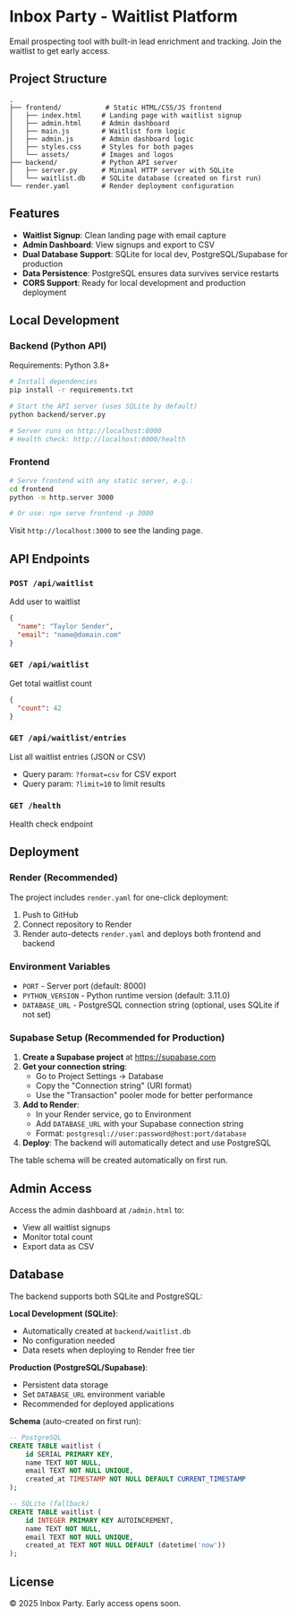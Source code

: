 # Inbox Party - Waitlist Platform

Email prospecting tool with built-in lead enrichment and tracking. Join the waitlist to get early access.

## Project Structure

```
.
├── frontend/           # Static HTML/CSS/JS frontend
│   ├── index.html     # Landing page with waitlist signup
│   ├── admin.html     # Admin dashboard
│   ├── main.js        # Waitlist form logic
│   ├── admin.js       # Admin dashboard logic
│   ├── styles.css     # Styles for both pages
│   └── assets/        # Images and logos
├── backend/           # Python API server
│   ├── server.py      # Minimal HTTP server with SQLite
│   └── waitlist.db    # SQLite database (created on first run)
└── render.yaml        # Render deployment configuration
```

## Features

- **Waitlist Signup**: Clean landing page with email capture
- **Admin Dashboard**: View signups and export to CSV
- **Dual Database Support**: SQLite for local dev, PostgreSQL/Supabase for production
- **Data Persistence**: PostgreSQL ensures data survives service restarts
- **CORS Support**: Ready for local development and production deployment

## Local Development

### Backend (Python API)

Requirements: Python 3.8+

```bash
# Install dependencies
pip install -r requirements.txt

# Start the API server (uses SQLite by default)
python backend/server.py

# Server runs on http://localhost:8000
# Health check: http://localhost:8000/health
```

### Frontend

```bash
# Serve frontend with any static server, e.g.:
cd frontend
python -m http.server 3000

# Or use: npx serve frontend -p 3000
```

Visit `http://localhost:3000` to see the landing page.

## API Endpoints

### `POST /api/waitlist`
Add user to waitlist
```json
{
  "name": "Taylor Sender",
  "email": "name@domain.com"
}
```

### `GET /api/waitlist`
Get total waitlist count
```json
{
  "count": 42
}
```

### `GET /api/waitlist/entries`
List all waitlist entries (JSON or CSV)
- Query param: `?format=csv` for CSV export
- Query param: `?limit=10` to limit results

### `GET /health`
Health check endpoint

## Deployment

### Render (Recommended)

The project includes `render.yaml` for one-click deployment:

1. Push to GitHub
2. Connect repository to Render
3. Render auto-detects `render.yaml` and deploys both frontend and backend

### Environment Variables

- `PORT` - Server port (default: 8000)
- `PYTHON_VERSION` - Python runtime version (default: 3.11.0)
- `DATABASE_URL` - PostgreSQL connection string (optional, uses SQLite if not set)

### Supabase Setup (Recommended for Production)

1. **Create a Supabase project** at https://supabase.com
2. **Get your connection string**:
   - Go to Project Settings → Database
   - Copy the "Connection string" (URI format)
   - Use the "Transaction" pooler mode for better performance
3. **Add to Render**:
   - In your Render service, go to Environment
   - Add `DATABASE_URL` with your Supabase connection string
   - Format: `postgresql://user:password@host:port/database`
4. **Deploy**: The backend will automatically detect and use PostgreSQL

The table schema will be created automatically on first run.

## Admin Access

Access the admin dashboard at `/admin.html` to:
- View all waitlist signups
- Monitor total count
- Export data as CSV

## Database

The backend supports both SQLite and PostgreSQL:

**Local Development (SQLite)**:
- Automatically created at `backend/waitlist.db`
- No configuration needed
- Data resets when deploying to Render free tier

**Production (PostgreSQL/Supabase)**:
- Persistent data storage
- Set `DATABASE_URL` environment variable
- Recommended for deployed applications

**Schema** (auto-created on first run):
```sql
-- PostgreSQL
CREATE TABLE waitlist (
    id SERIAL PRIMARY KEY,
    name TEXT NOT NULL,
    email TEXT NOT NULL UNIQUE,
    created_at TIMESTAMP NOT NULL DEFAULT CURRENT_TIMESTAMP
);

-- SQLite (fallback)
CREATE TABLE waitlist (
    id INTEGER PRIMARY KEY AUTOINCREMENT,
    name TEXT NOT NULL,
    email TEXT NOT NULL UNIQUE,
    created_at TEXT NOT NULL DEFAULT (datetime('now'))
);
```

## License

© 2025 Inbox Party. Early access opens soon.
